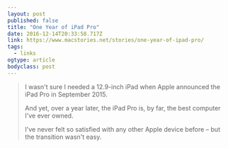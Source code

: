 ```yaml
---
layout: post 
published: false 
title: "One Year of iPad Pro" 
date: 2016-12-14T20:33:58.717Z 
link: https://www.macstories.net/stories/one-year-of-ipad-pro/ 
tags:
  - links
ogtype: article 
bodyclass: post 
---
```


> I wasn't sure I needed a 12.9-inch iPad when Apple announced the iPad Pro in September 2015. 
> 
> And yet, over a year later, the iPad Pro is, by far, the best computer I've ever owned. 
> 
> I've never felt so satisfied with any other Apple device before – but the transition wasn't easy.